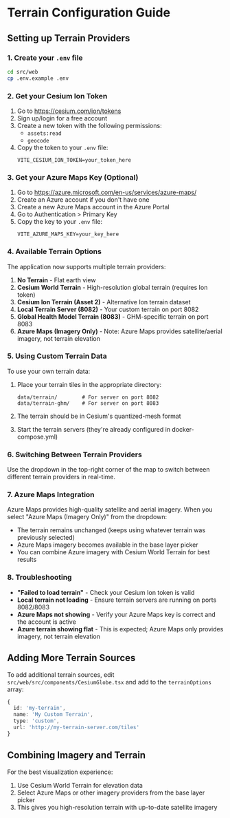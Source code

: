 # Terrain Configuration Guide

## Setting up Terrain Providers

### 1. Create your `.env` file
```bash
cd src/web
cp .env.example .env
```

### 2. Get your Cesium Ion Token
1. Go to https://cesium.com/ion/tokens
2. Sign up/login for a free account
3. Create a new token with the following permissions:
   - `assets:read`
   - `geocode`
4. Copy the token to your `.env` file:
   ```
   VITE_CESIUM_ION_TOKEN=your_token_here
   ```

### 3. Get your Azure Maps Key (Optional)
1. Go to https://azure.microsoft.com/en-us/services/azure-maps/
2. Create an Azure account if you don't have one
3. Create a new Azure Maps account in the Azure Portal
4. Go to Authentication > Primary Key
5. Copy the key to your `.env` file:
   ```
   VITE_AZURE_MAPS_KEY=your_key_here
   ```

### 4. Available Terrain Options

The application now supports multiple terrain providers:

1. **No Terrain** - Flat earth view
2. **Cesium World Terrain** - High-resolution global terrain (requires Ion token)
3. **Cesium Ion Terrain (Asset 2)** - Alternative Ion terrain dataset
4. **Local Terrain Server (8082)** - Your custom terrain on port 8082
5. **Global Health Model Terrain (8083)** - GHM-specific terrain on port 8083
6. **Azure Maps (Imagery Only)** - Note: Azure Maps provides satellite/aerial imagery, not terrain elevation

### 5. Using Custom Terrain Data

To use your own terrain data:

1. Place your terrain tiles in the appropriate directory:
   ```
   data/terrain/        # For server on port 8082
   data/terrain-ghm/    # For server on port 8083
   ```

2. The terrain should be in Cesium's quantized-mesh format

3. Start the terrain servers (they're already configured in docker-compose.yml)

### 6. Switching Between Terrain Providers

Use the dropdown in the top-right corner of the map to switch between different terrain providers in real-time.

### 7. Azure Maps Integration

Azure Maps provides high-quality satellite and aerial imagery. When you select "Azure Maps (Imagery Only)" from the dropdown:
- The terrain remains unchanged (keeps using whatever terrain was previously selected)
- Azure Maps imagery becomes available in the base layer picker
- You can combine Azure imagery with Cesium World Terrain for best results

### 8. Troubleshooting

- **"Failed to load terrain"** - Check your Cesium Ion token is valid
- **Local terrain not loading** - Ensure terrain servers are running on ports 8082/8083
- **Azure Maps not showing** - Verify your Azure Maps key is correct and the account is active
- **Azure terrain showing flat** - This is expected; Azure Maps only provides imagery, not terrain elevation

## Adding More Terrain Sources

To add additional terrain sources, edit `src/web/src/components/CesiumGlobe.tsx` and add to the `terrainOptions` array:

```typescript
{ 
  id: 'my-terrain', 
  name: 'My Custom Terrain', 
  type: 'custom', 
  url: 'http://my-terrain-server.com/tiles' 
}
```

## Combining Imagery and Terrain

For the best visualization experience:
1. Use Cesium World Terrain for elevation data
2. Select Azure Maps or other imagery providers from the base layer picker
3. This gives you high-resolution terrain with up-to-date satellite imagery
